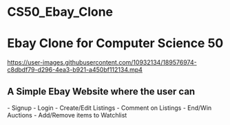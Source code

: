 # CS50_Ebay_Clone
<h1> Ebay Clone for Computer Science 50</h1>



https://user-images.githubusercontent.com/10932134/189576974-c8dbdf79-d296-4ea3-b921-a450bf112134.mp4



<h2> A Simple Ebay Website where the user can </h2>
- Signup 
- Login 
- Create/Edit Listings
- Comment on Listings
- End/Win Auctions
- Add/Remove items to Watchlist


